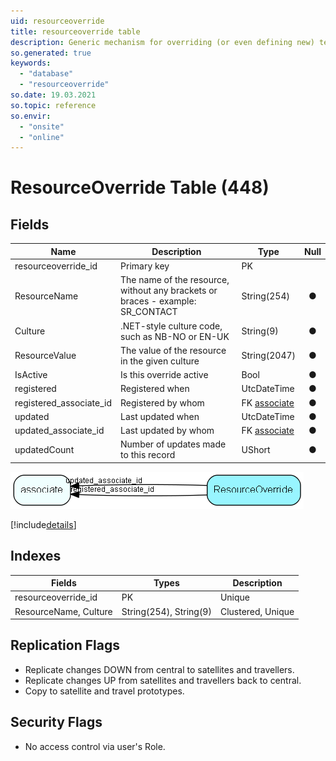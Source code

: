 ```yaml
---
uid: resourceoverride
title: resourceoverride table
description: Generic mechanism for overriding (or even defining new) text resources, in multiple languages
so.generated: true
keywords:
  - "database"
  - "resourceoverride"
so.date: 19.03.2021
so.topic: reference
so.envir:
  - "onsite"
  - "online"
---
```


# ResourceOverride Table (448)

## Fields

| Name | Description | Type | Null |
|------|-------------|------|:----:|
|resourceoverride\_id|Primary key|PK| |
|ResourceName|The name of the resource, without any brackets or braces - example: SR_CONTACT|String(254)|&#x25CF;|
|Culture|.NET-style culture code, such as NB-NO or EN-UK|String(9)|&#x25CF;|
|ResourceValue|The value of the resource in the given culture|String(2047)|&#x25CF;|
|IsActive|Is this override active|Bool|&#x25CF;|
|registered|Registered when|UtcDateTime|&#x25CF;|
|registered\_associate\_id|Registered by whom|FK [associate](associate.md)|&#x25CF;|
|updated|Last updated when|UtcDateTime|&#x25CF;|
|updated\_associate\_id|Last updated by whom|FK [associate](associate.md)|&#x25CF;|
|updatedCount|Number of updates made to this record|UShort|&#x25CF;|


![ResourceOverride table relationship diagram](media\ResourceOverride.png)

[!include[details](./includes/ResourceOverride.md)]

## Indexes

| Fields | Types | Description |
|--------|-------|-------------|
|resourceoverride\_id |PK |Unique |
|ResourceName, Culture |String(254), String(9) |Clustered, Unique |

## Replication Flags

* Replicate changes DOWN from central to satellites and travellers.
* Replicate changes UP from satellites and travellers back to central.
* Copy to satellite and travel prototypes.

## Security Flags

* No access control via user's Role.

